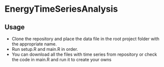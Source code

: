 # EnergyTimeSeriesAnalysis


## Usage
- Clone the repository and place the data file in the root project folder with the appropriate name.
- Run setup.R and main.R in order.
- You can download all the files with time series from repository or check the code in main.R and run it to create your owns
